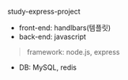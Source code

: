 study-express-project
+ front-end: handlbars(템플릿)
+ back-end: javascript
> framework: node.js, express
+ DB: MySQL, redis 
